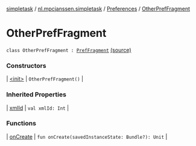 [simpletask](../../../index.md) / [nl.mpcjanssen.simpletask](../../index.md) / [Preferences](../index.md) / [OtherPrefFragment](.)

# OtherPrefFragment

`class OtherPrefFragment : `[`PrefFragment`](../-pref-fragment/index.md) [(source)](https://github.com/mpcjanssen/simpletask-android/blob/master/src/main/java/nl/mpcjanssen/simpletask/Preferences.kt#L215)

### Constructors

| [&lt;init&gt;](-init-.md) | `OtherPrefFragment()` |

### Inherited Properties

| [xmlId](../-pref-fragment/xml-id.md) | `val xmlId: Int` |

### Functions

| [onCreate](on-create.md) | `fun onCreate(savedInstanceState: Bundle?): Unit` |

